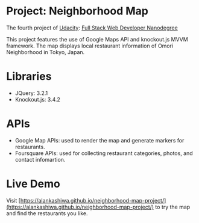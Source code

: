 # Project: Neighborhood Map
The fourth project of [Udacity](https://www.udacity.com): [Full Stack Web Developer Nanodegree](https://www.udacity.com/course/full-stack-web-developer-nanodegree--nd004)

This project features the use of Google Maps API and knockout.js MVVM framework. The map displays local restaurant information of Omori Neighborhood in Tokyo, Japan.

# Libraries
* JQuery: 3.2.1
* Knockout.js: 3.4.2

# APIs    
* Google Map APIs: used to render the map and generate markers for restaurants.
* Foursquare APIs: used for collecting restaurant categories, photos, and contact infomartion.

# Live Demo
Visit [https://alankashiwa.github.io/neighborhood-map-project/](https://alankashiwa.github.io/neighborhood-map-project/) to try the map and find the restaurants you like.
